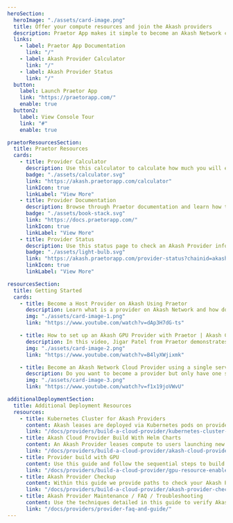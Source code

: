 ```yaml
---
heroSection:
  heroImage: "./assets/card-image.png"
  title: Offer your compute resources and join the Akash providers
  description: Praetor App makes it simple to become an Akash Network cloud provider.  Instead of utilizing the Command-line Interface, you can use a streamlined UI to become a provider.
  links:
    - label: Praetor App Documentation
      link: "/"
    - label: Akash Provider Calculator
      link: "/"
    - label: Akash Provider Status
      link: "/"
  button:
    label: Launch Praetor App
    link: "https://praetorapp.com/"
    enable: true
  button2:
    label: View Console Tour
    link: "#"
    enable: true

praetorResourcesSection:
  title: Praetor Resources
  cards:
    - title: Provider Calculator
      description: Use this calculator to calculate how much you will earn if you provide your compute power to Akash. We are using recent Osmosis price for AKT to USD calculation.
      badge: "./assets/calculator.svg"
      link: "https://akash.praetorapp.com/calculator"
      linkIcon: true
      linkLabel: "View More"
    - title: Provider Documentation
      description: Browse through Praetor documentation and learn how to build a cloud provider.
      badge: "./assets/book-stack.svg"
      link: "https://docs.praetorapp.com/"
      linkIcon: true
      linkLabel: "View More"
    - title: Provider Status
      description: Use this status page to check an Akash Provider information and status.
      badge: "./assets/light-bulb.svg"
      link: "https://akash.praetorapp.com/provider-status?chainid=akashnet-2"
      linkIcon: true
      linkLabel: "View More"

resourcesSection:
  title: Getting Started
  cards:
    - title: Become a Host Provider on Akash Using Praetor
      description: Learn what is a provider on Akash Network and how do you become one.
      img: "./assets/card-image-1.png"
      link: "https://www.youtube.com/watch?v=dAp3H7dG-ts"

    - title: How to set up an Akash GPU Provider with Praetor | Akash Community Guides
      description: In this video, Jigar Patel from Praetor demonstrates how to set up an Akash GPU Provider. Praetor simplifies the process to offer GPU compute on Akash's distributed network.
      img: "./assets/card-image-2.png"
      link: "https://www.youtube.com/watch?v=B4lyXWjixmk"

    - title: Become an Akash Network Cloud Provider using a single server
      description: Do you want to become a provider but only have one server? You may be wondering, how do I set up Kubernetes? Praetor App is on rescue.
      img: "./assets/card-image-3.png"
      link: "https://www.youtube.com/watch?v=f1x19joVWvU"

additionalDeploymentSection:
  title: Additional Deployment Resources
  resources:
    - title: Kubernetes Cluster for Akash Providers
      content: Akash leases are deployed via Kubernetes pods on provider clusters. This guide details the build of the provider’s Kubernetes control plane and worker nodes.
      link: "/docs/providers/build-a-cloud-provider/kubernetes-cluster-for-akash-providers/kubernetes-cluster-for-akash-providers/"
    - title: Akash Cloud Provider Build With Helm Charts
      content: An Akash Provider leases compute to users launching new deployments. Follow the steps in this guide to build your own provider.
      link: "/docs/providers/build-a-cloud-provider/akash-cloud-provider-build-with-helm-charts/"
    - title: Provider build with GPU
      content: Use this guide and follow the sequential steps to build your Testnet Akash Provider with GPU support.
      link: "/docs/providers/build-a-cloud-provider/gpu-resource-enablement/"
    - title: Akash Provider Checkup
      content: Within this guide we provide paths to check your Akash Provider health status following initial build and throughout the lifetime of the provider.
      link: "/docs/providers/build-a-cloud-provider/akash-provider-checkup/"
    - title: Akash Provider Maintenance / FAQ / Troubleshooting
      content: Use the techniques detailed in this guide to verify Akash Provider functionality and troubleshoot issues as they appear.ake profit on your spare compute made available for tenant lease.
      link: "/docs/providers/provider-faq-and-guide/"
---
```

